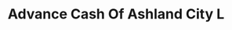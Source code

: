 ---
title: Advance Cash Of Ashland City L
slug: advance-cash-of-ashland-city-l
updated-on: '2024-05-30T13:44:31.749Z'
created-on: '2024-05-30T13:41:46.671Z'
published-on: '2024-05-30T13:54:32.469Z'
f_city-state-2:
- cms/city/ashland-city-tn.md
f_locations:
- cms/payday-loan/advance-cash-of-ashland-city-l-3250.md
f_states:
- cms/state/tennessee.md
layout: '[company].html'
tags: company
---